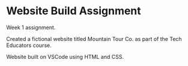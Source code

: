# Website Build Assignment 

Week 1 assignment.

Created a fictional website titled Mountain Tour Co. as part of the Tech Educators course.

Website built on VSCode using HTML and CSS. 
